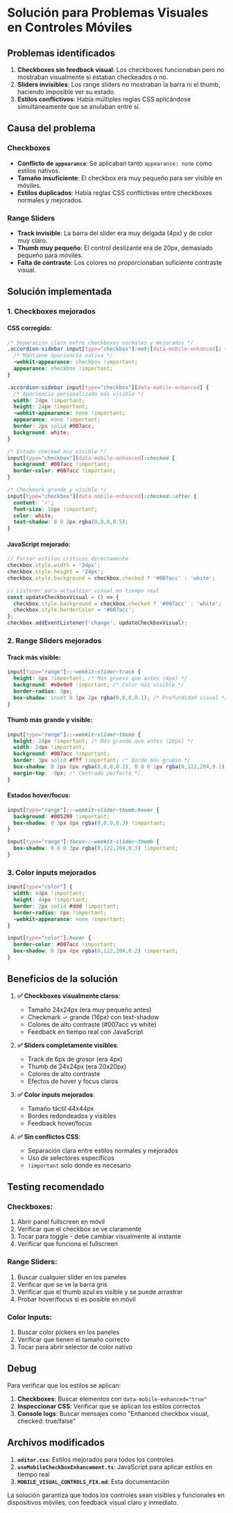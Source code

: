 # Solución para Problemas Visuales en Controles Móviles

## Problemas identificados

1. **Checkboxes sin feedback visual**: Los checkboxes funcionaban pero no mostraban visualmente si estaban checkeados o no.
2. **Sliders invisibles**: Los range sliders no mostraban la barra ni el thumb, haciendo imposible ver su estado.
3. **Estilos conflictivos**: Había múltiples reglas CSS aplicándose simultáneamente que se anulaban entre sí.

## Causa del problema

### Checkboxes
- **Conflicto de `appearance`**: Se aplicaban tanto `appearance: none` como estilos nativos.
- **Tamaño insuficiente**: El checkbox era muy pequeño para ser visible en móviles.
- **Estilos duplicados**: Había reglas CSS conflictivas entre checkboxes normales y mejorados.

### Range Sliders
- **Track invisible**: La barra del slider era muy delgada (4px) y de color muy claro.
- **Thumb muy pequeño**: El control deslizante era de 20px, demasiado pequeño para móviles.
- **Falta de contraste**: Los colores no proporcionaban suficiente contraste visual.

## Solución implementada

### 1. Checkboxes mejorados

#### CSS corregido:
```css
/* Separación clara entre checkboxes normales y mejorados */
.accordion-sidebar input[type="checkbox"]:not([data-mobile-enhanced]) {
  /* Mantiene apariencia nativa */
  -webkit-appearance: checkbox !important;
  appearance: checkbox !important;
}

.accordion-sidebar input[type="checkbox"][data-mobile-enhanced] {
  /* Apariencia personalizada más visible */
  width: 24px !important;
  height: 24px !important;
  -webkit-appearance: none !important;
  appearance: none !important;
  border: 2px solid #007acc;
  background: white;
}

/* Estado checked muy visible */
input[type="checkbox"][data-mobile-enhanced]:checked {
  background: #007acc !important;
  border-color: #007acc !important;
}

/* Checkmark grande y visible */
input[type="checkbox"][data-mobile-enhanced]:checked::after {
  content: '✓';
  font-size: 16px !important;
  color: white;
  text-shadow: 0 0 2px rgba(0,0,0,0.5);
}
```

#### JavaScript mejorado:
```typescript
// Forzar estilos críticos directamente
checkbox.style.width = '24px';
checkbox.style.height = '24px';
checkbox.style.background = checkbox.checked ? '#007acc' : 'white';

// Listener para actualizar visual en tiempo real
const updateCheckboxVisual = () => {
  checkbox.style.background = checkbox.checked ? '#007acc' : 'white';
  checkbox.style.borderColor = '#007acc';
};
checkbox.addEventListener('change', updateCheckboxVisual);
```

### 2. Range Sliders mejorados

#### Track más visible:
```css
input[type="range"]::-webkit-slider-track {
  height: 6px !important; /* Más grueso que antes (4px) */
  background: #e0e0e0 !important; /* Color más visible */
  border-radius: 3px;
  box-shadow: inset 0 1px 2px rgba(0,0,0,0.1); /* Profundidad visual */
}
```

#### Thumb más grande y visible:
```css
input[type="range"]::-webkit-slider-thumb {
  height: 24px !important; /* Más grande que antes (20px) */
  width: 24px !important;
  background: #007acc !important;
  border: 3px solid #fff !important; /* Borde más grueso */
  box-shadow: 0 2px 6px rgba(0,0,0,0.2), 0 0 0 1px rgba(0,122,204,0.1) !important;
  margin-top: -9px; /* Centrado perfecto */
}
```

#### Estados hover/focus:
```css
input[type="range"]::-webkit-slider-thumb:hover {
  background: #005299 !important;
  box-shadow: 0 3px 8px rgba(0,0,0,0.3) !important;
}

input[type="range"]:focus::-webkit-slider-thumb {
  box-shadow: 0 0 0 3px rgba(0,122,204,0.3) !important;
}
```

### 3. Color inputs mejorados

```css
input[type="color"] {
  width: 44px !important;
  height: 44px !important;
  border: 2px solid #ddd !important;
  border-radius: 6px !important;
  -webkit-appearance: none !important;
}

input[type="color"]:hover {
  border-color: #007acc !important;
  box-shadow: 0 2px 4px rgba(0,122,204,0.2) !important;
}
```

## Beneficios de la solución

1. **✅ Checkboxes visualmente claros**: 
   - Tamaño 24x24px (era muy pequeño antes)
   - Checkmark ✓ grande (16px) con text-shadow
   - Colores de alto contraste (#007acc vs white)
   - Feedback en tiempo real con JavaScript

2. **✅ Sliders completamente visibles**:
   - Track de 6px de grosor (era 4px)
   - Thumb de 24x24px (era 20x20px)
   - Colores de alto contraste
   - Efectos de hover y focus claros

3. **✅ Color inputs mejorados**:
   - Tamaño táctil 44x44px
   - Bordes redondeados y visibles
   - Feedback hover/focus

4. **✅ Sin conflictos CSS**:
   - Separación clara entre estilos normales y mejorados
   - Uso de selectores específicos
   - `!important` solo donde es necesario

## Testing recomendado

### Checkboxes:
1. Abrir panel fullscreen en móvil
2. Verificar que el checkbox se ve claramente
3. Tocar para toggle - debe cambiar visualmente al instante
4. Verificar que funciona el fullscreen

### Range Sliders:
1. Buscar cualquier slider en los paneles
2. Verificar que se ve la barra gris
3. Verificar que el thumb azul es visible y se puede arrastrar
4. Probar hover/focus si es posible en móvil

### Color Inputs:
1. Buscar color pickers en los paneles
2. Verificar que tienen el tamaño correcto
3. Tocar para abrir selector de color nativo

## Debug

Para verificar que los estilos se aplican:

1. **Checkboxes**: Buscar elementos con `data-mobile-enhanced="true"`
2. **Inspeccionar CSS**: Verificar que se aplican los estilos correctos
3. **Console logs**: Buscar mensajes como "Enhanced checkbox visual, checked: true/false"

## Archivos modificados

1. **`editor.css`**: Estilos mejorados para todos los controles
2. **`useMobileCheckboxEnhancement.ts`**: JavaScript para aplicar estilos en tiempo real
3. **`MOBILE_VISUAL_CONTROLS_FIX.md`**: Esta documentación

La solución garantiza que todos los controles sean visibles y funcionales en dispositivos móviles, con feedback visual claro y inmediato.

